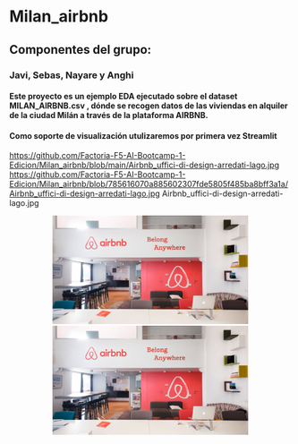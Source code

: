 # Milan_airbnb
## Componentes del grupo:
### Javi, Sebas, Nayare y Anghi

#### Este proyecto es un ejemplo EDA ejecutado sobre el dataset MILAN_AIRBNB.csv , dónde se recogen datos de las viviendas en alquiler de la ciudad Milán a través de la plataforma AIRBNB.
#### Como soporte de visualización utulizaremos por primera vez Streamlit 

https://github.com/Factoria-F5-AI-Bootcamp-1-Edicion/Milan_airbnb/blob/main/Airbnb_uffici-di-design-arredati-lago.jpg
https://github.com/Factoria-F5-AI-Bootcamp-1-Edicion/Milan_airbnb/blob/785616070a885602307fde5805f485ba8bff3a1a/Airbnb_uffici-di-design-arredati-lago.jpg
Airbnb_uffici-di-design-arredati-lago.jpg

<p align="center">
  <img src="Airbnb_uffici-di-design-arredati-lago.jpg" width="350" title="hover text">
  <img src="Airbnb_uffici-di-design-arredati-lago.jpg" width="350" alt="accessibility text">
</p>
